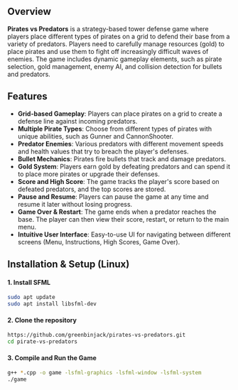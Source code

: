 ## Overview
**Pirates vs Predators** is a strategy-based tower defense game where players place different types of pirates on a grid to defend their base from a variety of predators. Players need to carefully manage resources (gold) to place pirates and use them to fight off increasingly difficult waves of enemies. The game includes dynamic gameplay elements, such as pirate selection, gold management, enemy AI, and collision detection for bullets and predators.

## Features
- **Grid-based Gameplay**: Players can place pirates on a grid to create a defense line against incoming predators.
- **Multiple Pirate Types**: Choose from different types of pirates with unique abilities, such as Gunner and CannonShooter.
- **Predator Enemies**: Various predators with different movement speeds and health values that try to breach the player's defenses.
- **Bullet Mechanics**: Pirates fire bullets that track and damage predators.
- **Gold System**: Players earn gold by defeating predators and can spend it to place more pirates or upgrade their defenses.
- **Score and High Score**: The game tracks the player's score based on defeated predators, and the top scores are stored.
- **Pause and Resume**: Players can pause the game at any time and resume it later without losing progress.
- **Game Over & Restart**: The game ends when a predator reaches the base. The player can then view their score, restart, or return to the main menu.
- **Intuitive User Interface**: Easy-to-use UI for navigating between different screens (Menu, Instructions, High Scores, Game Over).



## Installation & Setup (Linux)  

#### 1. Install SFML
```sh
sudo apt update
sudo apt install libsfml-dev
```

#### 2. Clone the repository  
```sh
https://github.com/greenbinjack/pirates-vs-predators.git
cd pirate-vs-predators
```

#### 3. Compile and Run the Game
```sh
g++ *.cpp -o game -lsfml-graphics -lsfml-window -lsfml-system
./game
```

